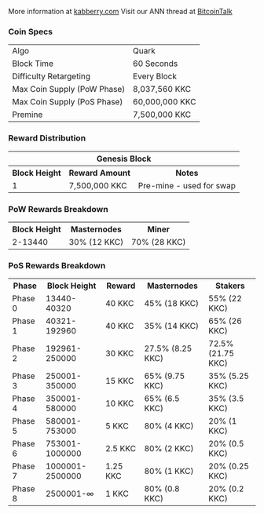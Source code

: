 More information at [kabberry.com](https://kabberry.com) Visit our ANN thread at [BitcoinTalk](#)

### Coin Specs
<table>
<tr><td>Algo</td><td>Quark</td></tr>
<tr><td>Block Time</td><td>60 Seconds</td></tr>
<tr><td>Difficulty Retargeting</td><td>Every Block</td></tr>
<tr><td>Max Coin Supply (PoW Phase)</td><td>8,037,560 KKC</td></tr>
<tr><td>Max Coin Supply (PoS Phase)</td><td>60,000,000 KKC</td></tr>
<tr><td>Premine</td><td>7,500,000 KKC</td></tr>
</table>


### Reward Distribution

<table>
<th colspan=4>Genesis Block</th>
<tr><th>Block Height</th><th>Reward Amount</th><th>Notes</th></tr>
<tr><td>1</td><td>7,500,000 KKC</td><td>Pre-mine - used for swap</td></tr>
</table>

### PoW Rewards Breakdown

<table>
<th>Block Height</th><th>Masternodes</th><th>Miner</th>
<tr><td>2-13440</td><td>30% (12 KKC)</td><td>70% (28 KKC)</td></tr>
</table>

### PoS Rewards Breakdown

<table>
<th>Phase</th><th>Block Height</th><th>Reward</th><th>Masternodes</th><th>Stakers</th>
<tr><td>Phase 0</td><td>13440-40320</td><td>40 KKC</td><td>45% (18 KKC)</td><td>55% (22 KKC)</td></tr>
<tr><td>Phase 1</td><td>40321-192960</td><td>40 KKC</td><td>35% (14 KKC)</td><td>65% (26 KKC)</td></tr>
<tr><td>Phase 2</td><td>192961-250000</td><td>30 KKC</td><td>27.5% (8.25 KKC)</td><td>72.5% (21.75 KKC)</td></tr>
<tr><td>Phase 3</td><td>250001-350000</td><td>15 KKC</td><td>65% (9.75 KKC)</td><td>35% (5.25 KKC)</td></tr>
<tr><td>Phase 4</td><td>350001-580000</td><td>10 KKC</td><td>65% (6.5 KKC)</td><td>35% (3.5 KKC)</td></tr>
<tr><td>Phase 5</td><td>580001-753000</td><td>5 KKC</td><td>80% (4 KKC)</td><td>20% (1 KKC)</td></tr>
<tr><td>Phase 6</td><td>753001-1000000</td><td>2.5 KKC</td><td>80% (2 KKC)</td><td>20% (0.5 KKC)</td></tr>
<tr><td>Phase 7</td><td>1000001-2500000</td><td>1.25 KKC</td><td>80% (1 KKC)</td><td>20% (0.25 KKC)</td></tr>
<tr><td>Phase 8</td><td>2500001-∞</td><td>1 KKC</td><td>80% (0.8 KKC)</td><td>20% (0.2 KKC)</td></tr>
</table>
